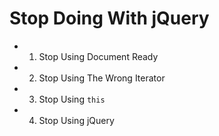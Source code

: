 # Stop Doing With jQuery

- 1. Stop Using Document Ready
- 2. Stop Using The Wrong Iterator
- 3. Stop Using `this`
- 4. Stop Using jQuery
